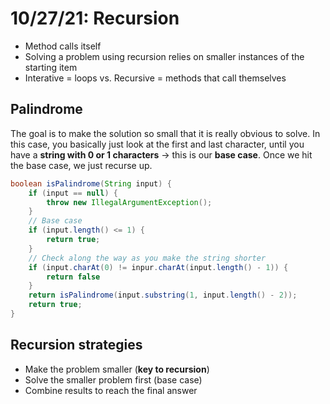 # 10/27/21: Recursion

- Method calls itself 
- Solving a problem using recursion relies on smaller instances of the starting item 
- Interative = loops vs. Recursive = methods that call themselves

## Palindrome
The goal is to make the solution so small that it is really obvious to solve. In this case, you basically just look at the first and last character, until you have a **string with 0 or 1 characters** -> this is our **base case**. Once we hit the base case, we just recurse up. 

```java
boolean isPalindrome(String input) {
    if (input == null) {
        throw new IllegalArgumentException();
    }
    // Base case
    if (input.length() <= 1) {
        return true;
    }
    // Check along the way as you make the string shorter
    if (input.charAt(0) != inpur.charAt(input.length() - 1)) {
        return false
    }
    return isPalindrome(input.substring(1, input.length() - 2));
    return true;
}
```

## Recursion strategies
- Make the problem smaller (**key to recursion**)
- Solve the smaller problem first (base case)
- Combine results to reach the final answer
